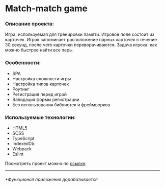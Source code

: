 # Match-match game
### Описание проекта:
Игра, используемая для тренировки памяти. Игровое поле состоит из карточек. Игрок запоминает расположение парных карточек в течение 30 секунд, после чего карточки переворачиваются. Задача игрока: как можно быстрее найти все пары.

### Особенности:
- SPA
- Настройка сложности игры
- Настройка типов карточек
- Роутинг
- Регистрация перед игрой
- Валидация формы регистрации
- Без использования библиотек и фреймворков

### Используемые технологии:
- HTML5
- SCSS
- TypeScript
- IndexedDb
- Webpack
- Eslint

Посмотреть проект можно по [ссылке](https://lyana-m-match-match-game.netlify.app/ "ссылке").

------------

###### **Функционал приложения дорабатывается*